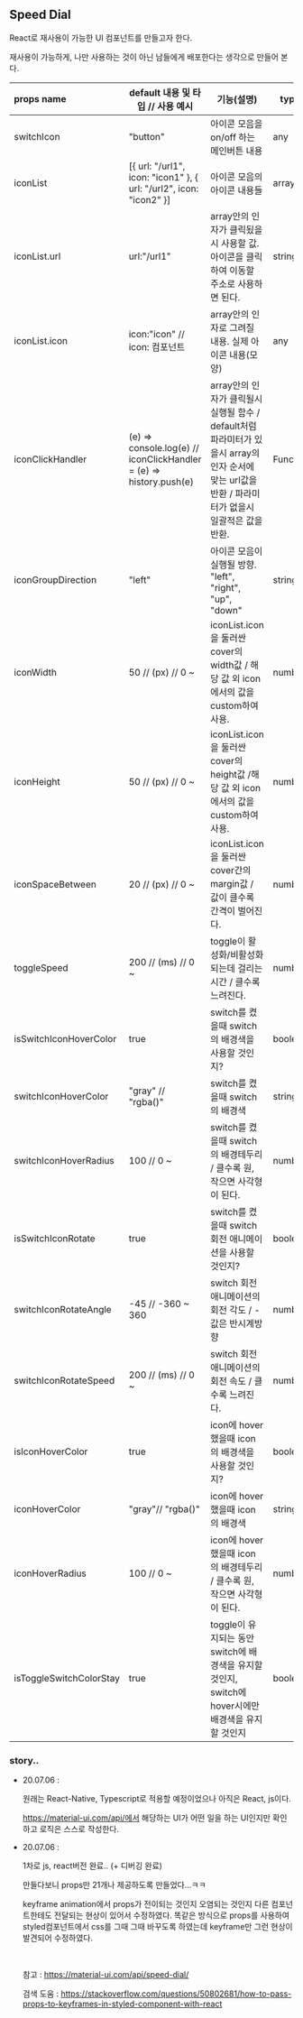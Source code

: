 ## Speed Dial

React로 재사용이 가능한 UI 컴포넌트를 만들고자 한다.

재사용이 가능하게, 나만 사용하는 것이  아닌 남들에게 배포한다는 생각으로 만들어 본다.



| props name              | default 내용 및 타입 // 사용 예시                            | 기능(설명)                                                   | type    |
| :---------------------- | ------------------------------------------------------------ | ------------------------------------------------------------ | ------- |
| switchIcon              | "button"                                                     | 아이콘 모음을 on/off 하는 메인버튼 내용                      | any     |
| iconList                | [{ url: "/url1", icon: "icon1" }, { url: "/url2", icon: "icon2" }] | 아이콘 모음의 아이콘 내용들                                  | array   |
| iconList.url            | url:"/url1"                                                  | array안의 인자가 클릭됬을시 사용할 값. 아이콘을 클릭하여 이동할 주소로 사용하면 된다. | string  |
| iconList.icon           | icon:"icon" // icon:<Icon1 /> 컴포넌트                       | array안의 인자로 그려질 내용. 실제 아이콘 내용(모양)         | any     |
| iconClickHandler        | (e) => console.log(e)  // iconClickHandler = (e) => history.push(e) | array안의 인자가 클릭될시 실행될 함수 / default처럼 파라미터가 있을시 array의 인자 순서에 맞는 url값을 반환 / 파라미터가 없을시 일괄적은 값을 반환. | Func(n) |
| iconGroupDirection      | "left"                                                       | 아이콘 모음이 실행될 방향. "left", "right", "up", "down"     | string  |
| iconWidth               | 50 // (px) // 0 ~                                            | iconList.icon을 둘러싼 cover의 width값 / 해당 값 외 icon에서의 값을 custom하여 사용. | number  |
| iconHeight              | 50 // (px) // 0 ~                                            | iconList.icon을 둘러싼 cover의 height값 /해당 값 외 icon에서의 값을 custom하여 사용. | number  |
| iconSpaceBetween        | 20 // (px) // 0 ~                                            | iconList.icon을 둘러싼 cover간의 margin값 / 값이 클수록 간격이 벌어진다. | number  |
| toggleSpeed             | 200  // (ms) // 0 ~                                          | toggle이 활성화/비활성화 되는데 걸리는 시간 / 클수록 느려진다. | number  |
| isSwitchIconHoverColor  | true                                                         | switch를 켰을때 switch의 배경색을 사용할 것인지?             | boolean |
| switchIconHoverColor    | "gray" // "rgba()"                                           | switch를 켰을때 switch의 배경색                              | string  |
| switchIconHoverRadius   | 100 // 0 ~                                                   | switch를 켰을때 switch의 배경테두리 / 클수록 원, 작으면 사각형이 된다. | number  |
| isSwitchIconRotate      | true                                                         | switch를 켰을때 switch 회전 애니메이션을 사용할 것인지?      | boolean |
| switchIconRotateAngle   | -45 // -360 ~ 360                                            | switch 회전 애니메이션의 회전 각도 / -값은 반시계방향        | number  |
| switchIconRotateSpeed   | 200  // (ms) // 0 ~                                          | switch 회전 애니메이션의 회전 속도 / 클수록 느려진다.        | number  |
| isIconHoverColor        | true                                                         | icon에 hover 했을때 icon의 배경색을 사용할 것인지?           | boolean |
| iconHoverColor          | "gray"// "rgba()"                                            | icon에 hover 했을때 icon의 배경색                            | string  |
| iconHoverRadius         | 100 // 0 ~                                                   | icon에 hover 했을때 icon의 배경테두리 / 클수록 원, 작으면 사각형이 된다. | number  |
| isToggleSwitchColorStay | true                                                         | toggle이 유지되는 동안 switch에 배경색을 유지할 것인지, switch에 hover시에만 배경색을 유지할 것인지 | boolean |



### story..

- 20.07.06 : 

  원래는 React-Native, Typescript로 적용할 예정이었으나 아직은 React, js이다.

  https://material-ui.com/api/에서 해당하는 UI가 어떤 일을 하는 UI인지만 확인하고 로직은 스스로 작성한다.

  

- 20.07.06 : 

  1차로 js, react버전 완료.. (+ 디버깅 완료)

  만들다보니 props만 21개나 제공하도록 만들었다...ㅋㅋ 

  keyframe animation에서 props가 전이되는 것인지 오염되는 것인지 다른 컴포넌트한테도 전달되는 현상이 있어서 수정하였다. 똑같은 방식으로 props를 사용하여 styled컴포넌트에서 css를 그때 그때 바꾸도록 하였는데 keyframe만 그런 현상이 발견되어 수정하였다.
  
  <br>
  
  참고 : https://material-ui.com/api/speed-dial/
  
  검색 도움 : https://stackoverflow.com/questions/50802681/how-to-pass-props-to-keyframes-in-styled-component-with-react
